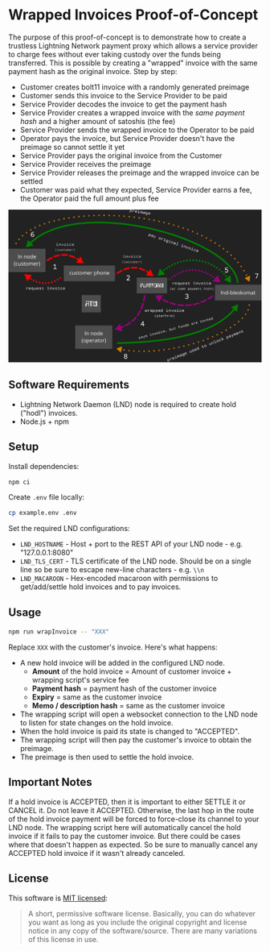 # Wrapped Invoices Proof-of-Concept

The purpose of this proof-of-concept is to demonstrate how to create a trustless Lightning Network payment proxy which allows a service provider to charge fees without ever taking custody over the funds being transferred. This is possible by creating a "wrapped" invoice with the same payment hash as the original invoice. Step by step:

* Customer creates bolt11 invoice with a randomly generated preimage
* Customer sends this invoice to the Service Provider to be paid
* Service Provider decodes the invoice to get the payment hash
* Service Provider creates a wrapped invoice with the _same payment hash_ and a higher amount of satoshis (the fee)
* Service Provider sends the wrapped invoice to the Operator to be paid
* Operator pays the invoice, but Service Provider doesn't have the preimage so cannot settle it yet
* Service Provider pays the original invoice from the Customer
* Service Provider receives the preimage
* Service Provider releases the preimage and the wrapped invoice can be settled
* Customer was paid what they expected, Service Provider earns a fee, the Operator paid the full amount plus fee

![](/docs/wrapped-invoice-poc-diagram.png)


## Software Requirements

* Lightning Network Daemon (LND) node is required to create hold ("hodl") invoices.
* Node.js + npm


## Setup

Install dependencies:
```bash
npm ci
```
Create `.env` file locally:
```bash
cp example.env .env
```
Set the required LND configurations:
* `LND_HOSTNAME` - Host + port to the REST API of your LND node - e.g. "127.0.0.1:8080"
* `LND_TLS_CERT` - TLS certificate of the LND node. Should be on a single line so be sure to escape new-line characters - e.g. `\\n`
* `LND_MACAROON` - Hex-encoded macaroon with permissions to get/add/settle hold invoices and to pay invoices.


## Usage

```bash
npm run wrapInvoice -- "XXX"
```
Replace `XXX` with the customer's invoice. Here's what happens:
* A new hold invoice will be added in the configured LND node.
  * __Amount__ of the hold invoice = Amount of customer invoice + wrapping script's service fee
  * __Payment hash__ = payment hash of the customer invoice
  * __Expiry__ = same as the customer invoice
  * __Memo / description hash__ = same as the customer invoice
* The wrapping script will open a websocket connection to the LND node to listen for state changes on the hold invoice.
* When the hold invoice is paid its state is changed to "ACCEPTED".
* The wrapping script will then pay the customer's invoice to obtain the preimage.
* The preimage is then used to settle the hold invoice.


## Important Notes

If a hold invoice is ACCEPTED, then it is important to either SETTLE it or CANCEL it. Do not leave it ACCEPTED. Otherwise, the last hop in the route of the hold invoice payment will be forced to force-close its channel to your LND node. The wrapping script here will automatically cancel the hold invoice if it fails to pay the customer invoice. But there could be cases where that doesn't happen as expected. So be sure to manually cancel any ACCEPTED hold invoice if it wasn't already canceled.


## License

This software is [MIT licensed](https://tldrlegal.com/license/mit-license):
> A short, permissive software license. Basically, you can do whatever you want as long as you include the original copyright and license notice in any copy of the software/source.  There are many variations of this license in use.
